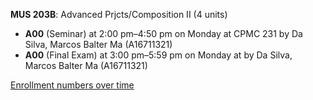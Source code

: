 **MUS 203B**: Advanced Prjcts/Composition II (4 units)

- **A00** (Seminar) at 2:00 pm–4:50 pm on Monday at CPMC 231 by Da Silva, Marcos Balter Ma (A16711321)
- **A00** (Final Exam) at 3:00 pm–5:59 pm on Monday at   by Da Silva, Marcos Balter Ma (A16711321)

[Enrollment numbers over time](./MUS203B.tsv)
